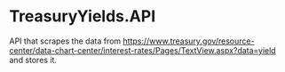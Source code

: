 # TreasuryYields.API
API that scrapes the data from https://www.treasury.gov/resource-center/data-chart-center/interest-rates/Pages/TextView.aspx?data=yield and stores it.
